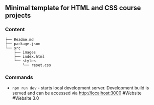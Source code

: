 ## Minimal template for HTML and CSS course projects

### Content

```
├── Readme.md
├── package.json
└── src
    ├── images
    ├── index.html
    └── styles
        └── reset.css
```

### Commands

- `npm run dev` - starts local development server. Development build is served and can be accessed via [http://localhost:3000](http://localhost:3000)
#Website
#Website 3.0
